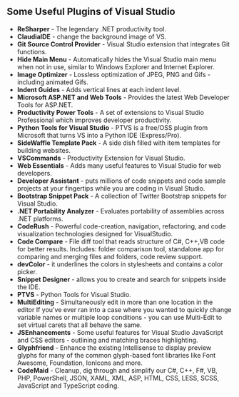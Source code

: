 ## Some Useful Plugins of Visual Studio
 
- **ReSharper** - The legendary .NET productivity tool.
- **ClaudiaIDE** - change the background image of VS.
- **Git Source Control Provider** - Visual Studio extension that integrates Git functions.
- **Hide Main Menu** - Automatically hides the Visual Studio main menu when not in use, similar to Windows Explorer and Internet Explorer.
- **Image Optimizer** - Lossless optimization of JPEG, PNG and Gifs - including animated Gifs.
- **Indent Guides** - Adds vertical lines at each indent level.
- **Microsoft ASP.NET and Web Tools** - Provides the latest Web Developer Tools for ASP.NET.
- **Productivity Power Tools** - A set of extensions to Visual Studio Professional  which improves developer productivity.
- **Python Tools for Visual Studio** - PTVS is a free/OSS plugin from Microsoft that turns VS into a Python IDE (Express/Pro).
- **SideWaffle Template Pack** - A side dish filled with item templates for building websites.
- **VSCommands** - Productivity Extension for Visual Studio.
- **Web Essentials** - Adds many useful features to Visual Studio for web developers.
- **Developer Assistant** - puts millions of code snippets and code sample projects at your fingertips while you are coding in Visual Studio.
- **Bootstrap Snippet Pack** - A collection of Twitter Bootstrap snippets for Visual Studio.
- **.NET Portability Analyzer** - Evaluates portability of assemblies across .NET platforms.
- **CodeRush** - Powerful code-creation, navigation, refactoring, and code visualization technologies designed for VisualStudio.
- **Code Compare** - File diff tool that reads structure of C#, C++,VB code for better results. Includes: folder comparison tool, standalone app for comparing and merging files and folders, code review support.
- **devColor** - it underlines the colors in stylesheets and contains a color picker.
- **Snippet Designer** - allows you to create and search for snippets inside the IDE.
- **PTVS** - Python Tools for Visual Studio.
- **MultiEditing** - Simultaneously edit in more than one location in the editor If you've ever ran into a case where you wanted to quickly change variable names or multiple loop conditions - you can use Multi-Edit to set virtual carets that all behave the same.
- **JSEnhancements** - Some useful features for Visual Studio JavaScript and CSS editors - outlining and matching braces highlighting.
- **Glyphfriend** - Enhance the existing Intellisense to display preview glyphs for many of the common glyph-based font libraries like Font Awesome, Foundation, IonIcons and more.
- **CodeMaid** - Cleanup, dig through and simplify our C#, C++, F#, VB, PHP, PowerShell, JSON, XAML, XML, ASP, HTML, CSS, LESS, SCSS, JavaScript and TypeScript coding.
